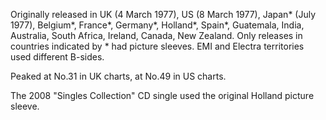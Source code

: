 Originally released in UK (4 March 1977), US (8 March 1977), Japan\* (July 1977), Belgium\*, France\*, Germany\*, Holland\*, Spain\*, Guatemala, India, Australia, South Africa, Ireland, Canada, New Zealand. Only releases in countries indicated by \* had picture sleeves. EMI and Electra territories used different B-sides.

Peaked at No.31 in UK charts, at No.49 in US charts.

The 2008 "Singles Collection" CD single used the original Holland picture sleeve.

